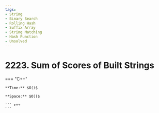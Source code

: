 ```yaml
---
tags:
- String
- Binary Search
- Rolling Hash
- Suffix Array
- String Matching
- Hash Function
- Unsolved
---
```



# 2223. Sum of Scores of Built Strings

=== "C++"

    **Time:** $O()$

    **Space:** $O()$

    ``` c++
    ```